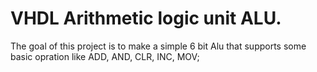 # VHDL Arithmetic logic unit ALU.

The goal of this project is to make a simple 6 bit Alu that supports some basic opration like ADD, AND, CLR, INC, MOV;  
